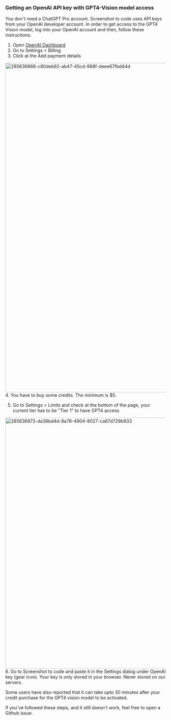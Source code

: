 ### Getting an OpenAI API key with GPT4-Vision model access

You don't need a ChatGPT Pro account. Screenshot to code uses API keys from your OpenAI developer account. In order to get access to the GPT4 Vision model, log into your OpenAI account and then, follow these instructions:

1. Open [OpenAI Dashboard](https://platform.openai.com/)
1. Go to Settings > Billing
1. Click at the Add payment details
<img width="1030" alt="285636868-c80deb92-ab47-45cd-988f-deee67fbd44d" src="https://github.com/uuu555552/ptocode/assets/23818/4e0f4b77-9578-4f9a-803c-c12b1502f3d7">
4. You have to buy some credits. The minimum is $5.

5. Go to Settings > Limits and check at the bottom of the page, your current tier has to be "Tier 1" to have GPT4 access
<img width="785" alt="285636973-da38bd4d-8a78-4904-8027-ca67d729b933" src="https://github.com/uuu555552/ptocode/assets/23818/8d07cd84-0cf9-4f88-bc00-80eba492eadf">
6. Go to Screenshot to code and paste it in the Settings dialog under OpenAI key (gear icon). Your key is only stored in your browser. Never stored on our servers.

Some users have also reported that it can take upto 30 minutes after your credit purchase for the GPT4 vision model to be activated.

If you've followed these steps, and it still doesn't work, feel free to open a Github issue.
